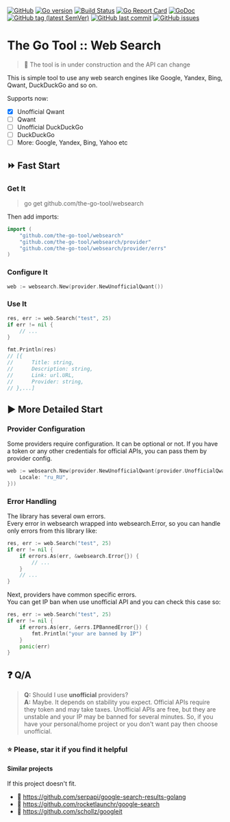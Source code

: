 [![GitHub](https://img.shields.io/github/license/the-go-tool/websearch)](https://github.com/the-go-tool/websearch/blob/master/LICENSE)
[![Go version](https://img.shields.io/github/go-mod/go-version/the-go-tool/websearch)](https://blog.golang.org/go1.13)
[![Build Status](https://travis-ci.com/the-go-tool/websearch.svg?branch=master)](https://travis-ci.com/the-go-tool/websearch)
[![Go Report Card](https://goreportcard.com/badge/github.com/the-go-tool/websearch)](https://goreportcard.com/report/github.com/the-go-tool/websearch)
[![GoDoc](https://godoc.org/github.com/the-go-tool/websearch?status.svg)](https://godoc.org/github.com/the-go-tool/websearch)
[![GitHub tag (latest SemVer)](https://img.shields.io/github/v/tag/the-go-tool/websearch)](https://github.com/the-go-tool/websearch/releases)
[![GitHub last commit](https://img.shields.io/github/last-commit/the-go-tool/websearch)](https://github.com/the-go-tool/websearch/commits/master)
[![GitHub issues](https://img.shields.io/github/issues/the-go-tool/websearch)](https://github.com/the-go-tool/websearch/issues)

# The Go Tool :: Web Search
> :construction: The tool is in under construction and the
> API can change

This is simple tool to use any web search engines like Google, Yandex, Bing,
Qwant, DuckDuckGo and so on.

Supports now:
- [X] Unofficial Qwant
- [ ] Qwant
- [ ] Unofficial DuckDuckGo
- [ ] DuckDuckGo
- [ ] More: Google, Yandex, Bing, Yahoo etc

## :fast_forward: Fast Start

### Get It
> go get github.com/the-go-tool/websearch

Then add imports:
```go
import (
    "github.com/the-go-tool/websearch"
    "github.com/the-go-tool/websearch/provider"
    "github.com/the-go-tool/websearch/provider/errs"
)
```

### Configure It
```go
web := websearch.New(provider.NewUnofficialQwant())
```

### Use It
```go
res, err := web.Search("test", 25)
if err != nil {
    // ...
}

fmt.Println(res)
// [{
//		Title: string,
//		Description: string,
//		Link: url.URL,
//		Provider: string,
// },...]
```

## :arrow_forward: More Detailed Start

### Provider Configuration
Some providers require configuration.
It can be optional or not.
If you have a token or any other credentials for official APIs,
you can pass them by provider config.
```go
web := websearch.New(provider.NewUnofficialQwant(provider.UnofficialQwantConfig{
    Locale: "ru_RU",
}))
```

### Error Handling
The library has several own errors.  
Every error in websearch wrapped into websearch.Error,
so you can handle only errors from this library like:
```go
res, err := web.Search("test", 25)
if err != nil {
    if errors.As(err, &websearch.Error{}) {
        // ...
    }
    // ...
}
```

Next, providers have common specific errors.  
You can get IP ban when use unofficial API and you can check this case so:
```go
res, err := web.Search("test", 25)
if err != nil {
    if errors.As(err, &errs.IPBannedError{}) {
        fmt.Println("your are banned by IP")
    }
    panic(err)
}
```

## :question: Q/A

> **Q:** Should I use **unofficial** providers?  
> **A:** Maybe. It depends on stability you expect.
> Official APIs require they token and may take taxes.
> Unofficial APIs are free, but they are unstable and your
> IP may be banned for several minutes.
> So, if you have your personal/home project or you
> don't want pay then choose unofficial.

### :star: Please, star it if you find it helpful

#### Similar projects
If this project doesn't fit.
- :link: https://github.com/serpapi/google-search-results-golang
- :link: https://github.com/rocketlaunchr/google-search
- :link: https://github.com/schollz/googleit
